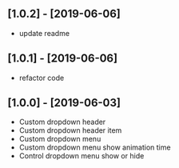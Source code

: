## [1.0.2] - [2019-06-06]
 * update readme

## [1.0.1] - [2019-06-06]
 * refactor code

## [1.0.0] - [2019-06-03]
 * Custom dropdown header
 * Custom dropdown header item
 * Custom dropdown menu
 * Custom dropdown menu show animation time
 * Control dropdown menu show or hide